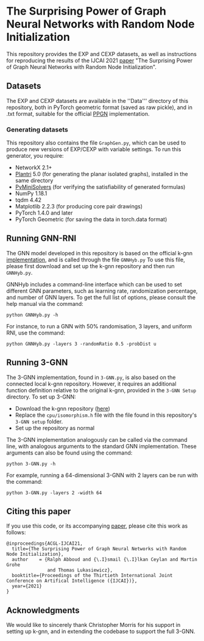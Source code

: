 # The Surprising Power of Graph Neural Networks with Random Node Initialization

This repository provides the EXP and CEXP datasets, as well as instructions for reproducing the results of the IJCAI 2021
[paper](https://arxiv.org/pdf/2010.01179.pdf) "The Surprising Power of Graph Neural Networks with Random Node Initialization".

## Datasets
The EXP and CEXP datasets are available in the ''Data''' directory of this repository, both in PyTorch
geometric format (saved as raw pickle), and in .txt format, suitable for the official [PPGN](https://github.com/hadarser/ProvablyPowerfulGraphNetworks) implementation.

### Generating datasets
This repository also contains the file ```GraphGen.py```, which can be used to produce new versions of EXP/CEXP with variable settings.
To run this generator, you require:
- NetworkX 2.1+
- [Plantri](http://users.cecs.anu.edu.au/~bdm/plantri/) 5.0 (for generating the planar isolated graphs), installed in the same directory
- [PyMiniSolvers](https://pyminisolvers.readthedocs.io/) (for verifying the satisfiability of generated formulas)
- NumPy 1.18.1
- tqdm 4.42
- Matplotlib 2.2.3 (for producing core pair drawings)
- PyTorch 1.4.0 and later 
- PyTorch Geometric (for saving the data in torch.data format)

## Running GNN-RNI
The GNN model developed in this repository is based on the official k-gnn [implementation](https://github.com/chrsmrrs/k-gnn/), and is called through the file ```GNNHyb.py```
To use this file, please first download and set up the k-gnn repository and then run ```GNNHyb.py```.

GNNHyb includes a command-line interface which can be used to set different GNN parameters, such as learning rate,
randomization percentage, and number of GNN layers. To get the full list of options, please consult the help manual via the command:

```python GNNHyb.py -h```

For instance, to run a GNN with 50% randomisation, 3 layers, and uniform RNI, use the command:

```python GNNHyb.py -layers 3 -randomRatio 0.5 -probDist u```

## Running 3-GNN
The 3-GNN implementation, found in ```3-GNN.py```, is also based on the connected local k-gnn repository.
However, it requires an additional function definition relative to the original k-gnn, provided in the ```3-GNN Setup``` directory. To set up 3-GNN:
- Download the k-gnn repository ([here](https://github.com/chrsmrrs/k-gnn/))
- Replace the ```cpu/isomorphism.h``` file with the file found in this repository's ```3-GNN setup``` folder.
- Set up the repository as normal

The 3-GNN implementation analogously can be called via the command line, with analogous arguments to the standard GNN implementation. These arguments can also be found using the command: 

```python 3-GNN.py -h```

For example, running a 64-dimensional 3-GNN with 2 layers can be run with the command: 

```python 3-GNN.py -layers 2 -width 64```

## Citing this paper
If you use this code, or its accompanying [paper](https://arxiv.org/pdf/2010.01179), please cite this work as follows:

```
@inproceedings{ACGL-IJCAI21,
  title={The Surprising Power of Graph Neural Networks with Random Node Initialization},
  author    = {Ralph Abboud and {\.I}smail {\.I}lkan Ceylan and Martin Grohe 
               and Thomas Lukasiewicz},
  booktitle={Proceedings of the Thirtieth International Joint Conference on Artifical Intelligence ({IJCAI})},
  year={2021}
}
```

## Acknowledgments
We would like to sincerely thank Christopher Morris for his support in setting up k-gnn, and in extending the codebase 
to support the full 3-GNN.